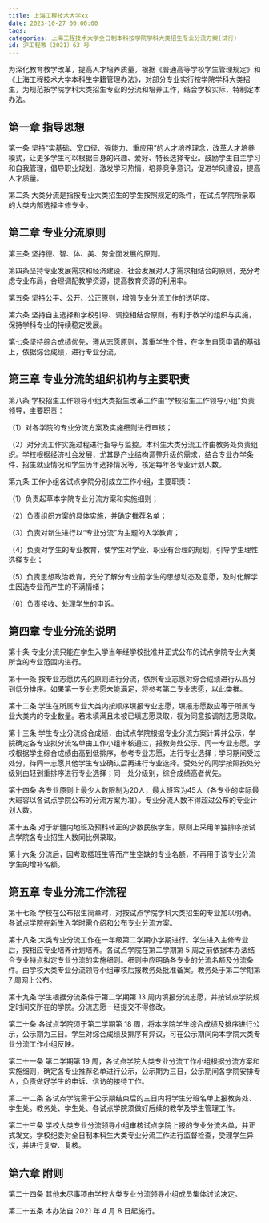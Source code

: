 ```yaml
---
title: 上海工程技术大学xx
date: 2023-10-27 00:00:00
tags: 
categories: 上海工程技术大学全日制本科按学院学科大类招生专业分流方案(试行)
id: 沪工程教〔2021〕63 号
---
```


为深化教育教学改革，提高人才培养质量，根据《普通高等学校学生管理规定》和《上海工程技术大学本科生学籍管理办法》，对部分专业实行按学院学科大类招生，为规范按学院学科大类招生专业的分流和培养工作，结合学校实际，特制定本办法。

## 第一章 指导思想

第一条 坚持“实基础、宽口径、强能力、重应用”的人才培养理念，改革人才培养模式，让更多学生可以根据自身的兴趣、爱好、特长选择专业。鼓励学生自主学习和自我管理，倡导职业规划，激发学习热情，培养竞争意识，促进学风建设，提高人才质量。

第二条 大类分流是指按专业大类招生的学生按照规定的条件，在试点学院所录取的大类内部选择主修专业。

## 第二章 专业分流原则

第三条 坚持德、智、体、美、劳全面发展的原则。

第四条坚持专业发展需求和经济建设、社会发展对人才需求相结合的原则，充分考虑专业布局，合理调配教学资源，提高教育资源的利用率。

第五条 坚持公平、公开、公正原则，增强专业分流工作的透明度。

第六条 坚持自主选择和学校引导、调控相结合原则，有利于教学的组织与实施，保持学科专业的持续稳定发展。

第七条坚持综合成绩优先，遵从志愿原则，尊重学生个性，在学生自愿申请的基础上，依据综合成绩，进行专业分流。

## 第三章 专业分流的组织机构与主要职责

第八条 学校招生工作领导小组大类招生改革工作由“学校招生工作领导小组”负责领导，主要职责：

（1）对各学院的专业分流方案及实施细则进行审核；

（2）对分流工作实施过程进行指导与监控。本科生大类分流工作由教务处负责组织。学校根据经济社会发展，尤其是产业结构调整升级的需求，结合专业办学条件、招生就业情况和学生历年选择情况等，核定每年各专业计划人数。

第九条 工作小组各试点学院分别成立工作小组，主要职责：

（1）负责起草本学院专业分流方案和实施细则；

（2）负责组织方案的具体实施，并确定推荐名单；

（3）负责对新生进行以“专业分流”为主题的入学教育；

（4）负责对学生的专业教育，使学生对学业、职业有合理的规划，引导学生理性选择专业；

（5）负责思想政治教育，充分了解分专业前学生的思想动态及意愿，及时化解学生因选专业而产生的不满情绪；

（6）负责接收、处理学生的申诉。

## 第四章 专业分流的说明

第十条 专业分流只能在学生入学当年经学校批准并正式公布的试点学院专业大类所含的专业范围内进行。

第十一条 按专业志愿优先的原则进行分流，依照专业志愿对综合成绩进行从高分到低分排序。如果第一专业志愿未能满足，将参考第二专业志愿，以此类推。

第十二条 学生在所属专业大类内按顺序填报专业志愿，填报志愿数应等于所属专业大类内的专业数量。若未填满且未被已填志愿录取，视为同意按调剂志愿录取。

第十三条 学生专业分流综合成绩，由试点学院根据专业分流方案计算并公示，学院确定各专业拟分流名单由工作小组审核通过，报教务处公示。同一专业志愿，学校根据学生综合成绩由高到低排序，参考专业志愿，进行专业选择；学习期间受过处分，待同一志愿其他学生专业确认后再进行专业选择。受处分的同学按照按处分级别由轻到重排序进行专业选择；同一处分级别，综合成绩高者优先。

第十四条 各专业原则上最少人数限制为20人，最大班容为45人（各专业的实际最大班容以各试点学院公布的分流方案为准）。专业分流人数不得超过公布的专业计划人数。

第十五条 对于新疆内地班及预科转正的少数民族学生，原则上采用单独排序按试点学院各专业招生人数同比例录取。

第十六条 分流后，因考取插班生等而产生空缺的专业名额，不再用于该专业分流学生的增补名额。

## 第五章 专业分流工作流程

第十七条 学校在公布招生简章时，对按试点学院学科大类招生的专业加以明确。各试点学院在新生入学时需介绍和公布专业分流方案。

第十八条 大类专业分流工作在一年级第二学期小学期进行。学生进入主修专业后，按相应专业培养计划培养。各试点学院在第二学期第 5 周之前依据本办法结合专业特点拟定专业分流的实施细则。细则中应明确各专业的分流名额及分流条件。由学校大类专业分流领导小组审核后报教务处批准备案。教务处于第二学期第 7 周网上公布。

第十九条 学生根据分流条件于第二学期第 13 周内填报分流志愿，并按试点学院规定时间交所在的学院。分流志愿一经提交不得修改。

第二十条 各试点学院须于第二学期第 18 周，将本学院学生综合成绩及排序进行公示，公示期为三日。学生对综合成绩及排序有异议，可在公示期间向本学院大类专业分流工作小组反映。

第二十一条 第二学期第 19 周，各试点学院大类专业分流工作小组根据分流方案和实施细则，确定各专业推荐名单进行公示，公示期为三日，公示期间各学院安排专人，负责做好学生的申诉、信访的接待工作。

第二十二条 各试点学院需于公示期结束后的三日内将学生分班名单上报教务处、学生处。教务处、学生处、各试点学院须做好后续的教学及学生管理工作。

第二十三条 学校大类专业分流领导小组审核试点学院上报的专业分流名单，并正式发文。学校纪委对全日制本科生大类专业分流工作进行监督检查，受理学生异议，并进行复查、复核。

## 第六章 附则

第二十四条 其他未尽事项由学校大类专业分流领导小组成员集体讨论决定。

第二十五条 本办法自 2021 年 4 月 8 日起施行。
